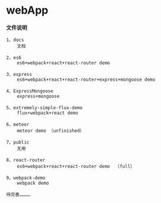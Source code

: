 # webApp

**文件说明**

	1、docs
		文档

	2、es6
		es6+webpack+react+react-router demo

	3、express
		es6+webpack+react+react-router+express+mongoose demo

	4、ExpressMongoose
		express+mongoose

	5、extremely-simple-flux-demo
		flux+webpack+react demo

	6、meteor
		meteor demo （unfinished）

	7、public
		无用

	8、react-router
		es6+webpack+react+react-router demo  （full）

	9、webpack-demo
		webpack demo

    待完善…………
